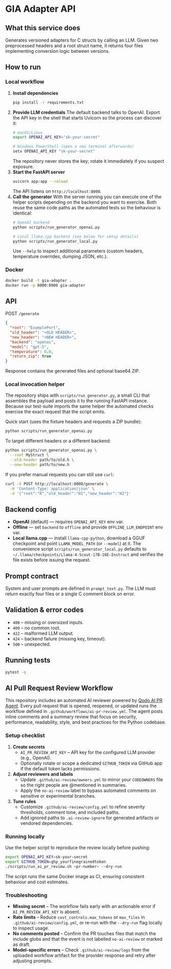# GIA Adapter API

## What this service does
Generates versioned adapters for C structs by calling an LLM. Given two preprocessed headers and a root struct name, it returns four files implementing conversion logic between versions.

## How to run

### Local workflow
1. **Install dependencies**
   ```bash
   pip install -r requirements.txt
   ```
2. **Provide LLM credentials**
   The default backend talks to OpenAI. Export the API key in the shell that
   starts Uvicorn so the process can discover it:
   ```bash
   # macOS/Linux
   export OPENAI_API_KEY="sk-your-secret"

   # Windows PowerShell (open a new terminal afterwards)
   setx OPENAI_API_KEY "sk-your-secret"
   ```
   The repository never stores the key; rotate it immediately if you suspect
   exposure.
3. **Start the FastAPI server**
   ```bash
   uvicorn app:app --reload
   ```
   The API listens on `http://localhost:8000`.
4. **Call the generator**
   With the server running you can execute one of the helper scripts depending
   on the backend you want to exercise. Both reuse the same code paths as the
   automated tests so the behaviour is identical:
   ```bash
   # OpenAI backend
   python scripts/run_generator_openai.py

   # Local llama.cpp backend (see below for setup details)
   python scripts/run_generator_local.py
   ```
   Use `--help` to inspect additional parameters (custom headers, temperature
   overrides, dumping JSON, etc.).

### Docker
```bash
docker build -t gia-adapter .
docker run -p 8000:8000 gia-adapter
```

## API
POST `/generate`
```json
{
  "root": "ExamplePort",
  "old_header": "<OLD HEADER>",
  "new_header": "<NEW HEADER>",
  "backend": "openai",
  "model": "gpt-5",
  "temperature": 0.0,
  "return_zip": true
}
```
Response contains the generated files and optional base64 ZIP.

### Local invocation helper
The repository ships with `scripts/run_generator.py`, a small CLI that
assembles the payload and posts it to the running FastAPI instance.  Because
our test-suite imports the same helper the automated checks exercise the exact
request that the script emits.

Quick start (uses the fixture headers and requests a ZIP bundle):
```bash
python scripts/run_generator_openai.py
```

To target different headers or a different backend:
```bash
python scripts/run_generator_openai.py \
  --root MyStruct \
  --old-header path/to/old.h \
  --new-header path/to/new.h
```

If you prefer manual requests you can still use `curl`:
```bash
curl -X POST http://localhost:8000/generate \
  -H 'Content-Type: application/json' \
  -d '{"root":"R","old_header":"H1","new_header":"H2"}'
```

## Backend config
* **OpenAI** (default) — requires `OPENAI_API_KEY` env var.
* **Offline** — set `backend` to `offline` and provide `OFFLINE_LLM_ENDPOINT` env var.
* **Local llama.cpp** — install `llama-cpp-python`, download a GGUF checkpoint and
  point `LLAMA_MODEL_PATH` (or `--model`) at it. The convenience script
  `scripts/run_generator_local.py` defaults to
  `~/.llama/checkpoints/Llama-4-Scout-17B-16E-Instruct` and verifies the file
  exists before issuing the request.

## Prompt contract
System and user prompts are defined in `prompt_text.py`. The LLM must return exactly four files or a single C comment block on error.

## Validation & error codes
* `400` – missing or oversized inputs.
* `409` – no common root.
* `422` – malformed LLM output.
* `424` – backend failure (missing key, timeout).
* `500` – unexpected.

## Running tests
```bash
pytest -q
```

## AI Pull Request Review Workflow

This repository includes an automated AI reviewer powered by [Qodo AI PR Agent](https://github.com/qodo-ai/pr-agent). Every pull request that is opened, reopened, or updated runs the workflow defined in `.github/workflows/ai-pr-review.yml`. The agent posts inline comments and a summary review that focus on security, performance, readability, style, and best practices for the Python codebase.

### Setup checklist
1. **Create secrets**
   * `AI_PR_REVIEW_API_KEY` – API key for the configured LLM provider (e.g., OpenAI).
   * Optionally rotate or scope a dedicated `GITHUB_TOKEN` via GitHub app if the default token lacks permissions.
2. **Adjust reviewers and labels**
   * Update `.github/ai-review/owners.yml` to mirror your `CODEOWNERS` file so the right people are @mentioned in summaries.
   * Apply the `no-ai-review` label to bypass automated comments on sensitive or experimental branches.
3. **Tune rules**
   * Customize `.github/ai-review/config.yml` to refine severity thresholds, comment tone, and included paths.
   * Add ignored paths to `.ai-review-ignore` for generated artifacts or vendored dependencies.

### Running locally
Use the helper script to reproduce the review locally before pushing:
```bash
export OPENAI_API_KEY=sk-your-secret
export GITHUB_TOKEN=ghp_yourfinegrainedtoken
./scripts/run_ai_pr_review.sh <pr-number> --dry-run
```
The script runs the same Docker image as CI, ensuring consistent behaviour and cost estimates.

### Troubleshooting
* **Missing secret** – The workflow fails early with an actionable error if `AI_PR_REVIEW_API_KEY` is absent.
* **Rate limits** – Reduce `cost_controls.max_tokens` or `max_files` in `.github/ai-review/config.yml`, or re-run with the `--dry-run` flag locally to inspect usage.
* **No comments posted** – Confirm the PR touches files that match the include globs and that the event is not labelled `no-ai-review` or marked as draft.
* **Model-specific errors** – Check `.github/ai-review/logs` from the uploaded workflow artifact for the provider response and retry after adjusting prompts.
